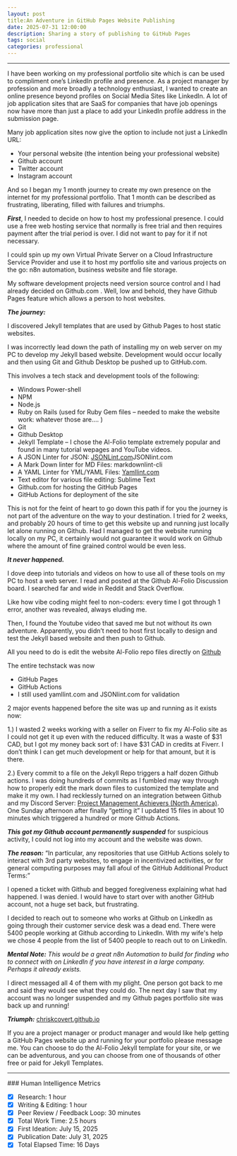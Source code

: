 ```yaml
---
layout: post
title:An Adventure in GitHub Pages Website Publishing
date: 2025-07-31 12:00:00
description: Sharing a story of publishing to GitHub Pages
tags: social
categories: professional
---
```


<hr>
I have been working on my professional portfolio site which is can be used to compliment one’s LinkedIn profile and presence. As a project manager by profession and more broadly a technology enthusiast, I wanted to create an online presence beyond profiles on Social Media Sites like LinkedIn. A lot of job application sites that are SaaS for companies that have job openings now have more than just a place to add your LinkedIn profile address in the submission page. 

Many job application sites now give the option to include not just a LinkedIn URL: 


-   Your personal website (the intention being your professional website) 
-   Github account 
-   Twitter account 
-   Instagram account 

And so I began my 1 month journey to create my own presence on the internet for my professional portfolio. That 1 month can be described as frustrating, liberating, filled with failures and triumphs. 

***First***, I needed to decide on how to host my professional presence.  I could use a free web hosting service that normally is free trial and then requires payment after the trial period is over.  I did not want to pay for it if not necessary. 

I could spin up my own Virtual Private Server on a Cloud Infrastructure Service Provider and use it to host my portfolio site and various projects on the go: n8n automation, business website and file storage.

My software development projects need version source control and I had already decided on Github.com . Well, low and behold, they have Github Pages feature which allows a person to host websites. 

***The journey:***

I discovered Jekyll templates that are used by Github Pages to host static websites. 

I was incorrectly lead down the path of installing my on web server on my PC to develop my Jekyll based website. Development would occur locally and then using Git and Github Desktop be pushed up to GitHub.com. 

This involves a tech stack and development tools of the following: 

-    Windows Power-shell
-    NPM
-    Node.js 
-    Ruby on Rails (used for Ruby Gem files – needed to make the website work: whatever those are.... ) 
-    Git 
-    Github Desktop 
-    Jekyll Template – I chose the Al-Folio template extremely popular and found in many tutorial wepages and YouTube videos. 
-    A JSON Linter for JSON: [JSONLint.com](https://www.jsonlint.com)JSONlint.com 
-    A Mark Down linter for MD Files: markdownlint-cli 
-    A YAML Linter for YML/YAML Files: [Yamllint.com](https://www.yamllint.com)
-    Text editor for various file editing: Sublime Text 
-    Github.com for hosting the GitHub Pages 
-    GitHub Actions for deployment of the site 

This is not for the feint of heart to go down this path if for you the journey is not part of the adventure on the way to your destination. I tried for 2 weeks, and probably 20 hours of time to get this website up and running just locally let alone running on Github. Had I managed to get the website running locally on my PC, it certainly would not guarantee it would work on Github where the amount of fine grained control would be even less. 

***It never happened.***

I dove deep into tutorials and videos on how to use all of these tools on my PC to host a web server. I read and posted at the Github Al-Folio Discussion board.   I searched far and wide in Reddit and Stack Overflow. 

Like how vibe coding might feel to non-coders: every time I got through 1 error, another was revealed, always eluding me. 

Then, I found the Youtube video that saved me but not without its own adventure. Apparently, you didn’t need to host first locally to design and test the Jekyll based website and then push to Github. 

All you need to do is edit the website Al-Folio repo files directly on [Github](https://www.github.com)

The entire techstack was now 

-   GitHub Pages 
-   GitHub Actions 
-   I still used yamllint.com and JSONlint.com for validation 

2 major events happened before the site was up and running as it exists now: 

1.) I wasted 2 weeks working with a seller on Fiverr to fix my Al-Folio site as I could not get it up even with the reduced difficulty. It was a waste of $31 CAD, but I got my money back sort of: I have $31 CAD in credits at Fiverr. I don’t think I can get much development or help for that amount, but it is there. 

2.) Every commit to a file on the Jekyll Repo triggers a half dozen Github actions. I was doing hundreds of commits as I fumbled may way through how to properly edit the mark down files to customized the template and make it my own. I had recklessly  turned on an integration between Github and my Discord Server: [Project Management Achievers (North America)](https://discord.com/invite/QZ2aY8dG). One Sunday afternoon after finally “getting it” I updated 15 files in about 10 minutes which triggered a hundred or more Github Actions. 

***This got my Github account permanently suspended*** for suspicious activity, I could not log into my account and the website was down. 

***The reason:*** “In particular, any repositories that use GitHub Actions solely to interact with 3rd party websites, to engage in incentivized activities, or for general computing purposes may fall afoul of the GitHub Additional Product Terms:” 

I opened a ticket with Github and begged foregiveness explaining what had happened. I was denied. I would have to start over with another GitHub account, not a huge set back, but frustrating. 

I decided to reach out to someone who works at Github on LinkedIn as going through their customer service desk was a dead end. There were 5400 people working at Github according to LinkedIn. With my wife's help we chose 4 people from the list of 5400 people to reach out to on LinkedIn. 

***Mental Note:*** *This would be a great n8n Automation to build for finding who to connect with on LinkedIn if you have interest in a large company. Perhaps it already exists.*

I direct messaged all 4 of them with my plight. One person got back to me and said they would see what they could do. The next day I saw that my account was no longer suspended and my Github pages portfolio site was back up and running! 

***Triumph:*** [chriskcovert.github.io](https://chriskcovert.github.io) 

If you are a project manager or product manager and would like help getting a GitHub Pages website up and running for your portfolio please message me. You can choose to do the Al-Folio Jekyll template for your site, or we can be adventurous, and you can choose from one of thousands of other free or paid for Jekyll Templates. 

<hr>
### Human Intelligence Metrics 

-[x]   Research: 1 hour
-[x]   Writing & Editing: 1 hour
-[x]   Peer Review / Feedback Loop: 30 minutes 
-[x]   Total Work Time: 2.5 hours 
-[x]   First Ideation: July 15, 2025
-[x]   Publication Date: July 31, 2025
-[x]   Total Elapsed Time: 16 Days
